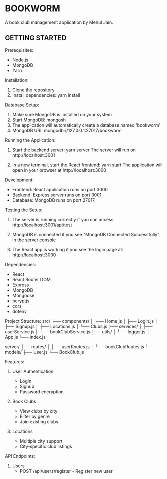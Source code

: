 BOOKWORM
========

A book club management application by Mehul Jain.

GETTING STARTED
--------------

Prerequisites:
- Node.js
- MongoDB
- Yarn

Installation:
1. Clone the repository
2. Install dependencies:
   yarn install

Database Setup:
1. Make sure MongoDB is installed on your system
2. Start MongoDB:
   mongosh
3. The application will automatically create a database named 'bookworm'
4. MongoDB URI: mongodb://127.0.0.1:27017/bookworm

Running the Application:
1. Start the backend server:
   yarn server
   The server will run on http://localhost:3001

2. In a new terminal, start the React frontend:
   yarn start
   The application will open in your browser at http://localhost:3000

Development:
- Frontend: React application runs on port 3000
- Backend: Express server runs on port 3001
- Database: MongoDB runs on port 27017

Testing the Setup:
1. The server is running correctly if you can access:
   http://localhost:3001/api/test

2. MongoDB is connected if you see "MongoDB Connected Successfully" in the server console

3. The React app is working if you see the login page at:
   http://localhost:3000

Dependencies:
- React
- React Router DOM
- Express
- MongoDB
- Mongoose
- bcryptjs
- cors
- dotenv

Project Structure:
src/
  ├── components/
  │   ├── Home.js
  │   ├── Login.js
  │   ├── Signup.js
  │   ├── Locations.js
  │   └── Clubs.js
  ├── services/
  │   ├── userService.js
  │   └── bookClubService.js
  ├── utils/
  │   └── logger.js
  ├── App.js
  └── index.js

server/
  ├── routes/
  │   ├── userRoutes.js
  │   └── bookClubRoutes.js
  └── models/
      ├── User.js
      └── BookClub.js

Features:
1. User Authentication
   - Login
   - Signup
   - Password encryption

2. Book Clubs
   - View clubs by city
   - Filter by genre
   - Join existing clubs

3. Locations
   - Multiple city support
   - City-specific club listings

API Endpoints:
1. Users
   - POST /api/users/register - Register new user 